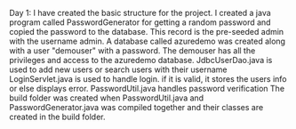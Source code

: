 Day 1:
I have created the basic structure for the project. I created a java program called PasswordGenerator for getting a random password and copied the password to the database. This record is the pre-seeded admin with the username admin.
A database called azuredemo was created along with a user "demouser" with a password. The demouser has all the privileges and access to the azuredemo database.
JdbcUserDao.java is used to add new users or search users with their username
LoginServlet.java is used to handle login. if it is valid, it stores the users info or else displays error.
PasswordUtil.java handles password verification
The build folder was created when PasswordUtil.java and PasswordGenerator.java was compiled together and their classes are created in the build folder.
